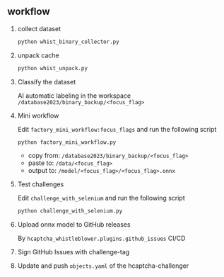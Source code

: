## workflow

1. collect dataset

    ```bash
    python whist_binary_collector.py
    ```

2. unpack cache
    
    ```bash
    python whist_unpack.py
    ```

3. Classify the dataset

    AI automatic labeling in the workspace `/database2023/binary_backup/<focus_flag>`

4. Mini workflow

    Edit `factory_mini_workflow:focus_flags` and run the following script

    ```bash
    python factory_mini_workflow.py
    ```
    - copy from: `/database2023/binary_backup/<focus_flag>`
    - paste to: `/data/<focus_flag>`
    - output to: `/model/<focus_flag>/<focus_flag>.onnx`
5. Test challenges
    
    Edit `challenge_with_selenium` and run the following script

    ```bash
    python challenge_with_selenium.py
    ```
   
6. Upload onnx model to GitHub releases

    By `hcaptcha_whistleblower.plugins.github_issues` CI/CD

7. Sign GitHub Issues with challenge-tag
8. Update and push `objects.yaml` of the hcaptcha-challenger